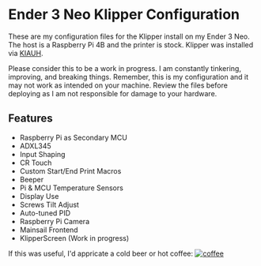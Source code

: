 # Ender 3 Neo Klipper Configuration

These are my configuration files for the Klipper install on my Ender 3 Neo. The host is a Raspberry Pi 4B and the printer is stock. Klipper was installed via [KIAUH](https://github.com/th33xitus/kiauh). 

Please consider this to be a work in progress. I am constantly tinkering, improving, and breaking things. Remember, this is my configuration and it may not work as intended on your machine. Review the files before deploying as I am not responsible for damage to your hardware.

## Features
* Raspberry Pi as Secondary MCU
* ADXL345
* Input Shaping
* CR Touch
* Custom Start/End Print Macros
* Beeper
* Pi & MCU Temperature Sensors
* Display Use
* Screws Tilt Adjust
* Auto-tuned PID
* Raspberry Pi Camera
* Mainsail Frontend
* KlipperScreen (Work in progress)


If this was useful, I'd appricate a cold beer or hot coffee: [![coffee](https://www.buymeacoffee.com/assets/img/custom_images/black_img.png)](https://www.buymeacoffee.com/alteredworkshop)

